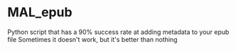 # MAL_epub

Python script that has a 90% success rate at adding metadata to your epub file
Sometimes it doesn't work, but it's better than nothing
